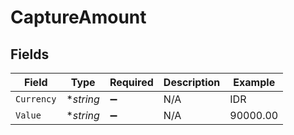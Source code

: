 # CaptureAmount


## Fields

| Field              | Type               | Required           | Description        | Example            |
| ------------------ | ------------------ | ------------------ | ------------------ | ------------------ |
| `Currency`         | **string*          | :heavy_minus_sign: | N/A                | IDR                |
| `Value`            | **string*          | :heavy_minus_sign: | N/A                | 90000.00           |